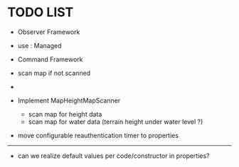# TODO LIST

* Observer Framework
* use : Managed
* Command Framework
* scan map if not scanned
*
* Implement MapHeightMapScanner
  * scan map for height data
  * scan map for water data (terrain height under water level ?)

* move configurable reauthentication timer to properties

-----
* can we realize default values per code/constructor in properties?